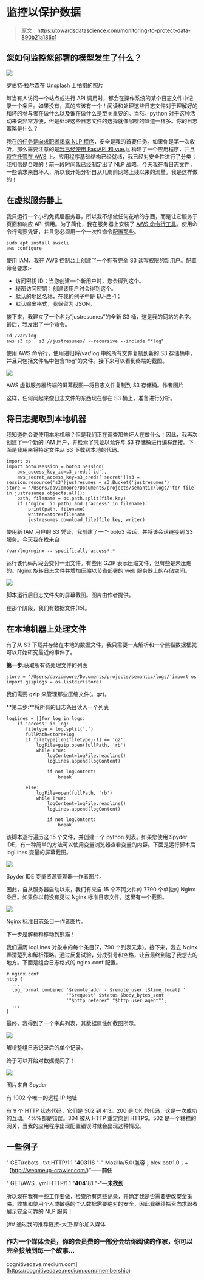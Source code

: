 # 监控以保护数据

> 原文：<https://towardsdatascience.com/monitoring-to-protect-data-890b21a186c1>

## 您如何监控您部署的模型发生了什么？

![](img/f9ae58ff70e73cf6d4b3da052cb84e11.png)

罗伯特·拉尔森在 [Unsplash](https://unsplash.com?utm_source=medium&utm_medium=referral) 上拍摄的照片

每当有人访问一个站点或进行 API 调用时，都会在操作系统的某个日志文件中记录一个条目。如果没有，真的应该有一个！阅读和处理这些日志文件对于理解好的和坏的参与者在做什么以及谁在做什么是至关重要的。当然，python 对于这种活动来说非常方便，但是处理这些日志文件的选择就像咖啡的味道一样多。你的日志策略是什么？

我在[的任务是向求职者揭露 NLP 程序](https://medium.com/@cognitivedave)，安全是我的首要任务。如果你是第一次收听，那么需要注意的是[我已经使用 FastAPI 和 vue.js](https://medium.com/towards-data-science/from-nlp-prototype-to-production-c2b555488dc5) 构建了一个应用程序，并且[将它托管在 AWS](https://www.justresumes.net/) 上。应用程序基础结构已经就绪，我已经对安全性进行了分类；我相信是合理的！前一段时间我已经制定出了 NLP 战略。今天我在看日志文件，一些请求来自坏人，所以我开始分析自从几周前网站上线以来的流量。我是这样做的！

## 在虚拟服务器上

我只运行一个小的免费层服务器，所以我不想做任何花哨的东西，而是让它服务于页面和响应 API 调用。为了简化，我在服务器上安装了 [AWS 命令行工具](https://docs.aws.amazon.com/cli/latest/userguide/cli-chap-configure.html)。使用命令行需要凭证，并且您必须用一个一次性命令[配置那些](https://docs.aws.amazon.com/cli/latest/userguide/cli-configure-quickstart.html)。

```
sudo apt install awscli
aws configure
```

使用 IAM，我在 AWS 控制台上创建了一个拥有完全 S3 读写权限的新用户。配置命令要求:-

*   访问密钥 ID；当您创建一个新用户时，您会得到这个。
*   秘密访问密钥；创建该用户时会得到这个。
*   默认的地区名称，在我的例子中是 EU-西-1；
*   默认输出格式，我保留为 JSON。

接下来，我建立了一个名为“justresumes”的全新 S3 桶，这是我的网站的名字。最后，我发出了一个命令。

```
cd /var/log
aws s3 cp . s3://justresumes/ --recursive --include "*log"
```

使用 AWS 命令行，使用递归将/var/log 中的所有文件复制到新的 S3 存储桶中，并且只包括文件名中包含“log”的文件。接下来可以看到终端的截图。

![](img/e1401a2b2bd7999a4980baf9cc909381.png)

AWS 虚拟服务器终端的屏幕截图—将日志文件复制到 S3 存储桶。作者图片

这样，任何闻起来像日志文件的东西现在都在 S3 桶上，准备进行分析。

## 将日志提取到本地机器

我知道你会说使用本地机器？但是我们正在调查那些坏人在做什么！因此，我再次创建了一个新的 IAM 用户，并检索了凭证以允许与 S3 存储桶进行编程连接。下面是我用来将特定文件从 S3 下载到本地的代码。

```
import os
import boto3session = boto3.Session(
    aws_access_key_id=s3_creds['id'],
    aws_secret_access_key=s3_creds['secret'])s3 = session.resource('s3')justresumes = s3.Bucket('justresumes')
store = '/Users/davidmoore/Documents/projects/semantic/logs/'for file in justresumes.objects.all():
    path, filename = os.path.split(file.key)
    if ('nginx' in path) and ('access' in filename):
        print(path, filename)
        writer=store+filename
        justresumes.download_file(file.key, writer)
```

使用新 IAM 用户的 S3 凭证，我创建了一个 boto3 会话，并将该会话链接到 S3 服务。今天我在找来自

```
/var/log/nginx -- specifically access*.*
```

运行该代码片段会交付一组文件。有些用 GZIP 表示压缩文件，但有些是未压缩的。Nginx 旋转日志文件并增加压缩以节省部署的 web 服务器上的存储空间。

![](img/910d3764e8ad3cc3bc012bbae2f42330.png)

脚本运行后日志文件夹的屏幕截图。图片由作者提供。

在那个阶段，我们有数据文件(15)。

## 在本地机器上处理文件

有了从 S3 下载并存储在本地的数据文件，我只需要一点解析和一个熊猫数据框就可以开始研究最近的事件了。

**第一步**:获取所有待处理文件的列表

```
store = '/Users/davidmoore/Documents/projects/semantic/logs/'import os
import gziplogs = os.listdir(store)
```

我们需要 gzip 来管理那些压缩文件(。gz)。

**第二步:**将所有的日志条目读入一个列表

```
logLines = []for log in logs:
    if 'access' in log:
       filetype = log.split('.')
       fullPath=store+log
       if filetype[len(filetype)-1] == 'gz':
           logFile=gzip.open(fullPath, 'rb')
           while True:
               logContent=logFile.readline()
               logLines.append(logContent)

               if not logContent:
                   break

       else:
           logFile=open(fullPath, 'rb')
           while True:
               logContent=logFile.readline()
               logLines.append(logContent)

               if not logContent:
                   break 
```

该脚本逐行遍历这 15 个文件，并创建一个 python 列表。如果您使用 Spyder IDE，有一种简单的方法可以使用变量浏览器查看变量的内容。下面是运行脚本后 logLines 变量的屏幕截图。

![](img/762686e163538441f62c90cb82f78cf3.png)

Spyder IDE 变量资源管理器—作者图片。

因此，自从服务器启动以来，我们有来自 15 个不同文件的 7790 个单独的 Nginx 条目。如果你以前没有见过 Nginx 标准日志文件，这里有一个截图。

![](img/fb96bc1a953ece497a278f234605e686.png)

Nginx 标准日志条目—作者图片。

下一步是解析和移动到熊猫！

我们遍历 logLines 对象中的每个条目(7，790 个列表元素)。接下来，我去 Nginx 弄清楚列和解析策略。通过反复试验，分成引号和空格，让我最终到达了我想去的地方。下面是组合日志格式的 nginx.conf 配置。

```
# nginx.conf
http {
  ...
  log_format combined '$remote_addr - $remote_user [$time_local] '
                      '"$request" $status $body_bytes_sent '
                      '"$http_referer" "$http_user_agent"';
  ...
}
```

最终，我得到了一个字典列表，其数据属性如截图所示。

![](img/eb67b1c7e709791bae3f3d57f72b568a.png)

解析整组日志记录后的单个记录。

终于可以开始对数据提问了！

![](img/2cab2b91edf605eb5f888778e0d1e2fa.png)

图片来自 Spyder

有 1002 个唯一的远程 IP 地址

有 9 个 HTTP 状态代码，它们是 502 到 413。200 是 OK 的代码，这是一次成功的互动。4%%都是错误。304 被从 HTTP 重定向到 HTTPS。502 是一个糟糕的网关，当我的应用程序出现配置错误时就会出现这种情况。

## 一些例子

" GET/robots . txt HTTP/1.1 "**403**118 "-" Mozilla/5.0(兼容；blex bot/1.0；+【http://webmeup-crawler.com/)”——**前住**

" GET/AWS . yml HTTP/1.1 "**404**181 "-"—**未找到**

所以现在我有一些工作要做，检查所有这些记录，并确定我是否需要更改安全策略。收集和使用个人或敏感的个人数据需要绝对的安全，因此我继续探索向求职者展示安全可靠的 NLP 服务！

[](https://cognitivedave.medium.com/membership) [## 通过我的推荐链接-大卫·摩尔加入媒体

### 作为一个媒体会员，你的会员费的一部分会给你阅读的作家，你可以完全接触到每一个故事…

cognitivedave.medium.com](https://cognitivedave.medium.com/membership)